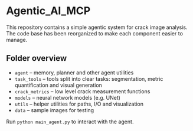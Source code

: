 # Agentic_AI_MCP

This repository contains a simple agentic system for crack image analysis.  
The code base has been reorganized to make each component easier to manage.

## Folder overview

- `agent` – memory, planner and other agent utilities
- `task_tools` – tools split into clear tasks: segmentation, metric quantification and visual generation
- `crack_metrics` – low level crack measurement functions
- `models` – neural network models (e.g. UNet)
- `utils` – helper utilities for paths, I/O and visualization
- `data` – sample images for testing

Run `python main_agent.py` to interact with the agent.
